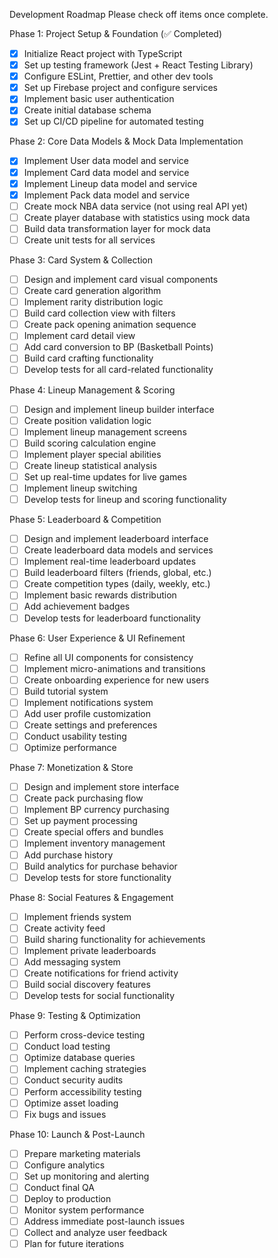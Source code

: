 Development Roadmap
Please check off items once complete.

Phase 1: Project Setup & Foundation (✅ Completed)

- [x] Initialize React project with TypeScript
- [x] Set up testing framework (Jest + React Testing Library)
- [x] Configure ESLint, Prettier, and other dev tools
- [x] Set up Firebase project and configure services
- [x] Implement basic user authentication
- [x] Create initial database schema
- [x] Set up CI/CD pipeline for automated testing

Phase 2: Core Data Models & Mock Data Implementation

- [x] Implement User data model and service
- [x] Implement Card data model and service
- [x] Implement Lineup data model and service
- [x] Implement Pack data model and service
- [ ] Create mock NBA data service (not using real API yet)
- [ ] Create player database with statistics using mock data
- [ ] Build data transformation layer for mock data
- [ ] Create unit tests for all services

Phase 3: Card System & Collection

- [ ] Design and implement card visual components
- [ ] Create card generation algorithm
- [ ] Implement rarity distribution logic
- [ ] Build card collection view with filters
- [ ] Create pack opening animation sequence
- [ ] Implement card detail view
- [ ] Add card conversion to BP (Basketball Points)
- [ ] Build card crafting functionality
- [ ] Develop tests for all card-related functionality

Phase 4: Lineup Management & Scoring

- [ ] Design and implement lineup builder interface
- [ ] Create position validation logic
- [ ] Implement lineup management screens
- [ ] Build scoring calculation engine
- [ ] Implement player special abilities
- [ ] Create lineup statistical analysis
- [ ] Set up real-time updates for live games
- [ ] Implement lineup switching
- [ ] Develop tests for lineup and scoring functionality

Phase 5: Leaderboard & Competition

- [ ] Design and implement leaderboard interface
- [ ] Create leaderboard data models and services
- [ ] Implement real-time leaderboard updates
- [ ] Build leaderboard filters (friends, global, etc.)
- [ ] Create competition types (daily, weekly, etc.)
- [ ] Implement basic rewards distribution
- [ ] Add achievement badges
- [ ] Develop tests for leaderboard functionality

Phase 6: User Experience & UI Refinement

- [ ] Refine all UI components for consistency
- [ ] Implement micro-animations and transitions
- [ ] Create onboarding experience for new users
- [ ] Build tutorial system
- [ ] Implement notifications system
- [ ] Add user profile customization
- [ ] Create settings and preferences
- [ ] Conduct usability testing
- [ ] Optimize performance

Phase 7: Monetization & Store

- [ ] Design and implement store interface
- [ ] Create pack purchasing flow
- [ ] Implement BP currency purchasing
- [ ] Set up payment processing
- [ ] Create special offers and bundles
- [ ] Implement inventory management
- [ ] Add purchase history
- [ ] Build analytics for purchase behavior
- [ ] Develop tests for store functionality

Phase 8: Social Features & Engagement

- [ ] Implement friends system
- [ ] Create activity feed
- [ ] Build sharing functionality for achievements
- [ ] Implement private leaderboards
- [ ] Add messaging system
- [ ] Create notifications for friend activity
- [ ] Build social discovery features
- [ ] Develop tests for social functionality

Phase 9: Testing & Optimization

- [ ] Perform cross-device testing
- [ ] Conduct load testing
- [ ] Optimize database queries
- [ ] Implement caching strategies
- [ ] Conduct security audits
- [ ] Perform accessibility testing
- [ ] Optimize asset loading
- [ ] Fix bugs and issues

Phase 10: Launch & Post-Launch

- [ ] Prepare marketing materials
- [ ] Configure analytics
- [ ] Set up monitoring and alerting
- [ ] Conduct final QA
- [ ] Deploy to production
- [ ] Monitor system performance
- [ ] Address immediate post-launch issues
- [ ] Collect and analyze user feedback
- [ ] Plan for future iterations
